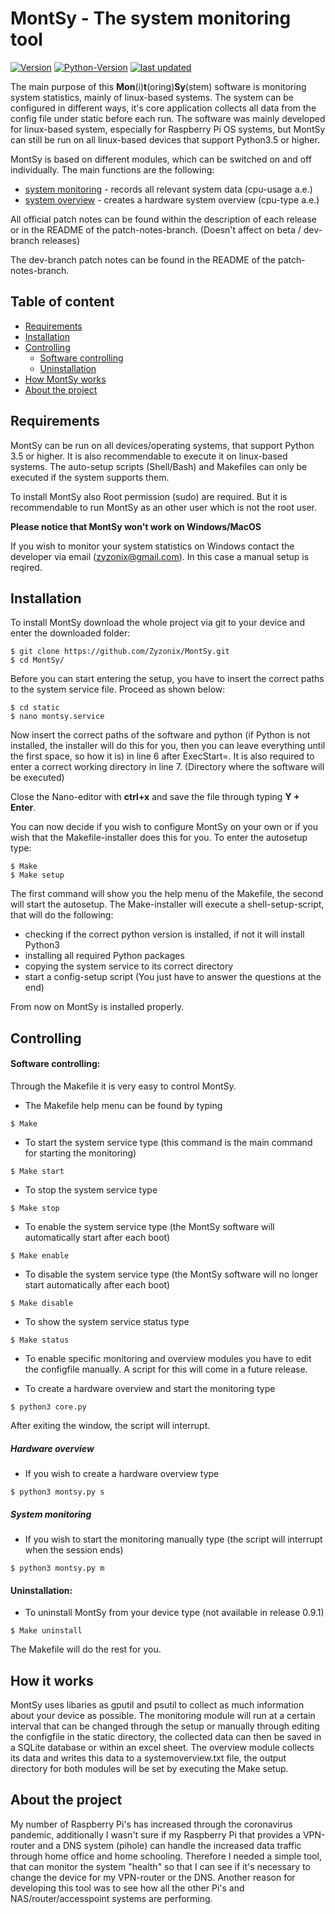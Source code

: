 # MontSy - The system monitoring tool

[![Version](https://img.shields.io/badge/Version-0.9.6%20(final%20beta)%20-orange)]() 
[![Python-Version](https://img.shields.io/badge/Python-3.5.3-blue)]()
[![last updated](https://img.shields.io/badge/last%20update-24/04/2021-9cf)]()

The main purpose of this **Mon**(i)**t**(oring)**Sy**(stem) software is monitoring system statistics, mainly of linux-based systems. The system can be configured in different ways, it's core application collects all data from the config file under static before each run. The software was mainly developed for linux-based system, especially for Raspberry Pi OS systems, but MontSy can still be run on all linux-based devices that support Python3.5 or higher. 

MontSy is based on different modules, which can be switched on and off individually. 
The main functions are the following:
- [system monitoring](#system-monitoring) - records all relevant system data (cpu-usage a.e.)
- [system overview](#hardware-overview) - creates a hardware system overview (cpu-type a.e.)

All official patch notes can be found within the description of each release or in the README of the patch-notes-branch.
(Doesn't affect on beta / dev-branch releases)

The dev-branch patch notes can be found in the README of the patch-notes-branch.


## Table of content
* [Requirements](#requirements)
* [Installation](#installation)
* [Controlling](#controlling)
  - [Software controlling](#software-controlling)
  - [Uninstallation](#uninstallation)
* [How MontSy works](#how-it-works)
* [About the project](#about-the-project)


## Requirements
MontSy can be run on all devices/operating systems, that support Python 3.5 or higher. It is also recommendable to execute it on linux-based systems. The auto-setup scripts (Shell/Bash) and Makefiles can only be executed if the system supports them. 

To install MontSy also Root permission (sudo) are required. But it is recommendable to run MontSy as an other user which is not the root user.

**Please notice that MontSy won't work on Windows/MacOS**

If you wish to monitor your system statistics on Windows contact the developer via email (zyzonix@gmail.com). In this case a manual setup is reqired.


## Installation
To install MontSy download the whole project via git to your device and enter the downloaded folder:
```
$ git clone https://github.com/Zyzonix/MontSy.git
$ cd MontSy/
```
Before you can start entering the setup, you have to insert the correct paths to the system service file. Proceed as shown below:
```
$ cd static
$ nano montsy.service
```
Now insert the correct paths of the software and python (if Python is not installed, the installer will do this for you, then you can leave everything until the first space, so how it is) in line 6 after ExecStart=. It is also required to enter a correct working directory in line 7. (Directory where the software will be executed)

Close the Nano-editor with **ctrl+x** and save the file through typing **Y + Enter**.


You can now decide if you wish to configure MontSy on your own or if you wish that the Makefile-installer does this for you.
To enter the autosetup type:
```
$ Make 
$ Make setup
```
The first command will show you the help menu of the Makefile, the second will start the autosetup.
The Make-installer will execute a shell-setup-script, that will do the following:
- checking if the correct python version is installed, if not it will install Python3
- installing all required Python packages
- copying the system service to its correct directory
- start a config-setup script (You just have to answer the questions at the end)

From now on MontSy is installed properly.


## Controlling
#### Software controlling:
Through the Makefile it is very easy to control MontSy.

- The Makefile help menu can be found by typing
```
$ Make 
```
- To start the system service type (this command is the main command for starting the monitoring)
```
$ Make start
```
- To stop the system service type
```
$ Make stop
```
- To enable the system service type (the MontSy software will automatically start after each boot)
```
$ Make enable
```
- To disable the system service type (the MontSy software will no longer start automatically after each boot)
```
$ Make disable
```
- To show the system service status type
```
$ Make status
```
- To enable specific monitoring and overview modules you have to edit the configfile manually. A script for this will come in a future release.

- To create a hardware overview and start the monitoring type
```
$ python3 core.py 
```
After exiting the window, the script will interrupt.


##### Hardware overview
- If you wish to create a hardware overview type
```
$ python3 montsy.py s 
```

##### System monitoring
- If you wish to start the monitoring manually type (the script will interrupt when the session ends)
```
$ python3 montsy.py m 
```


#### Uninstallation:
- To uninstall MontSy from your device type (not available in release 0.9.1)
```
$ Make uninstall
```
The Makefile will do the rest for you.

## How it works
MontSy uses libaries as gputil and psutil to collect as much information about your device as possible. 
The monitoring module will run at a certain interval that can be changed through the setup or manually through editing the configfile in the static directory, the collected data can then be saved in a SQLite database or within an excel sheet.
The overview module collects its data and writes this data to a systemoverview.txt file, the output directory for both modules will be set by executing the Make setup.

## About the project
My number of Raspberry Pi's has increased through the coronavirus pandemic, additionally I wasn't sure if my Raspberry Pi that provides a VPN-router and a DNS system (pihole) can handle the increased data traffic through home office and home schooling. Therefore I needed a simple tool, that can monitor the system "health" so that I can see if it's necessary to change the device for my VPN-router or the DNS. Another reason for developing this tool was to see how all the other Pi's and NAS/router/accesspoint systems are performing.
